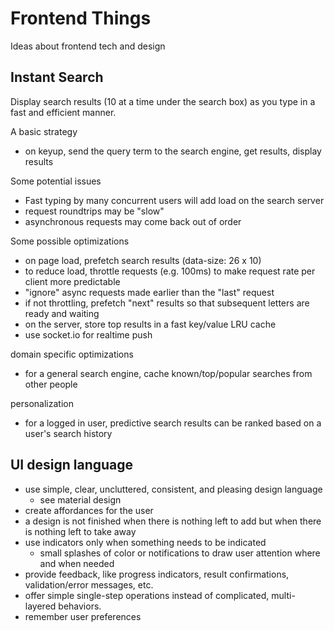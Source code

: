 # Frontend Things

Ideas about frontend tech and design

## Instant Search

Display search results (10 at a time under the search box) as you type in a fast and efficient manner.

A basic strategy
* on keyup, send the query term to the search engine, get results, display results

Some potential issues
* Fast typing by many concurrent users will add load on the search server
* request roundtrips may be "slow"
* asynchronous requests may come back out of order

Some possible optimizations
* on page load, prefetch search results (data-size: 26 x 10)
* to reduce load, throttle requests (e.g. 100ms) to make request rate per client more predictable
* "ignore" async requests made earlier than the "last" request
* if not throttling, prefetch "next" results so that subsequent letters are ready and waiting
* on the server, store top results in a fast key/value LRU cache
* use socket.io for realtime push

domain specific optimizations
* for a general search engine, cache known/top/popular searches from other people

personalization
* for a logged in user, predictive search results can be ranked based on a user's search history

## UI design language

* use simple, clear, uncluttered, consistent, and pleasing design language
   * see material design
* create affordances for the user
* a design is not finished when there is nothing left to add but when there is nothing left to take away
* use indicators only when something needs to be indicated
   * small splashes of color or notifications to draw user attention where and when needed
* provide feedback, like progress indicators, result confirmations, validation/error messages, etc.
* offer simple single-step operations instead of complicated, multi-layered behaviors.
* remember user preferences

